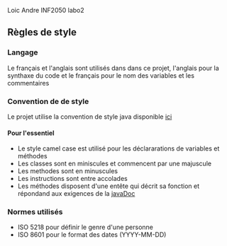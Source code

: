 Loic Andre
INF2050 labo2

## Règles de style

### Langage
Le français et l'anglais sont utilisés dans dans ce projet, l'anglais pour la synthaxe du code et le français 
pour le nom des variables et les commentaires

 
### Convention de de style 
Le projet utilise la convention de style java disponible [ici](https://www.oracle.com/java/technologies/javase/codeconventions-introduction.html) 


#### Pour l'essentiel 
* Le style camel case est utilisé pour les déclararations de variables et méthodes
* Les classes sont en miniscules et commencent par une majuscule
* Les methodes sont en minuscules
* Les instructions sont entre accolades 
* Les méthodes disposent d'une entête qui décrit sa fonction et répondand aux exigences de la [javaDoc](https://docs.oracle.com/javase/8/docs/technotes/tools/windows/javadoc.html)


### Normes utilisés
* ISO 5218 pour définir le genre d'une personne
* ISO 8601 pour le format des dates (YYYY-MM-DD)
